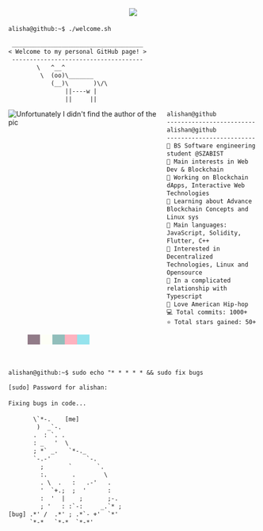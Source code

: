 <div align="center">
  <img src="https://profile-counter.glitch.me/al3sha9/count.svg?"  />
</div>


```console
alisha@github:~$ ./welcome.sh
```

```
 _____________________________________
< Welcome to my personal GitHub page! >
 ------------------------------------- 
        \   ^__^
         \  (oo)\_______
            (__)\       )\/\
                ||----w |
                ||     ||
```

<img align="left" src="https://avatars.githubusercontent.com/u/65455151?v=4" alt="Unfortunately I didn't find the author of the pic" width="320" /> 

```
alishan@github
-------------------------
alishan@github
-------------------------
🏫 BS Software engineering student @SZABIST
🔎 Main interests in Web Dev & Blockchain
🔭 Working on Blockchain dApps, Interactive Web Technologies
🌱 Learning about Advance Blockchain Concepts and Linux sys
🌟 Main languages: JavaScript, Solidity, Flutter, C++
🚩 Interested in Decentralized Technologies, Linux and Opensource
💖 In a complicated relationship with Typescript
🎵 Love American Hip-hop
💻 Total commits: 1000+
⭐ Total stars gained: 50+
```

<p align="left">
  &nbsp; &nbsp; &nbsp; &nbsp; &nbsp;
<img alt="#917b88" src="https://raw.githubusercontent.com/TryKatChup/TryKatChup/main/img/917b88.png" width="25" height="20" /><img alt="#fdfef6" src="https://raw.githubusercontent.com/TryKatChup/TryKatChup/main/img/fdfef6.png" width="25" height="20" /><img alt="#91bebb" src="https://raw.githubusercontent.com/TryKatChup/TryKatChup/main/img/91bebb.png" width="25" height="20" /><img alt="#feb2bf" src="https://raw.githubusercontent.com/TryKatChup/TryKatChup/main/img/feb2bf.png" width="25" height="20" /><img alt="#95e3ed" src="https://raw.githubusercontent.com/TryKatChup/TryKatChup/main/img/95e3ed.png" width="25" height="20" />
</p>
<br clear="both">


```console
alishan@github:~$ sudo echo "* * * * * && sudo fix bugs
```

```
[sudo] Password for alishan:

Fixing bugs in code...
                              
       \`*-.    [me]              
        )  _`-.                 
       .  : `. .                
       : _   '  \               
       ; *` _.   `*-._          
       `-.-'          `-.       
         ;       `       `.     
         :.       .        \    
         . \  .   :   .-'   .   
         '  `+.;  ;  '      :   
         :  '  |    ;       ;-. 
         ; '   : :`-:     _.`* ;
[bug] .*' /  .*' ; .*`- +'  `*' 
      `*-*   `*-*  `*-*'
```
